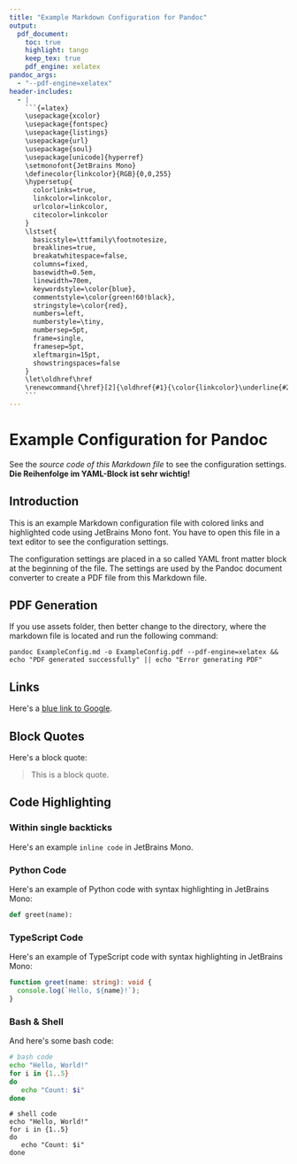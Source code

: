 ```yaml
---
title: "Example Markdown Configuration for Pandoc"
output:
  pdf_document:
    toc: true
    highlight: tango
    keep_tex: true
    pdf_engine: xelatex
pandoc_args:
  - "--pdf-engine=xelatex"
header-includes:
  - |
    ```{=latex}
    \usepackage{xcolor}
    \usepackage{fontspec}
    \usepackage{listings}
    \usepackage{url}
    \usepackage{soul}
    \usepackage[unicode]{hyperref}
    \setmonofont{JetBrains Mono}
    \definecolor{linkcolor}{RGB}{0,0,255}
    \hypersetup{
      colorlinks=true,
      linkcolor=linkcolor,
      urlcolor=linkcolor,
      citecolor=linkcolor
    }
    \lstset{
      basicstyle=\ttfamily\footnotesize,
      breaklines=true,
      breakatwhitespace=false,
      columns=fixed,
      basewidth=0.5em,
      linewidth=70em,
      keywordstyle=\color{blue},
      commentstyle=\color{green!60!black},
      stringstyle=\color{red},
      numbers=left,
      numberstyle=\tiny,
      numbersep=5pt,
      frame=single,
      framesep=5pt,
      xleftmargin=15pt,
      showstringspaces=false
    }
    \let\oldhref\href
    \renewcommand{\href}[2]{\oldhref{#1}{\color{linkcolor}\underline{#2}}}
    ```
---
```


# Example Configuration for Pandoc

See the *source code of this Markdown file* to see the configuration settings. **Die Reihenfolge im YAML-Block ist sehr wichtig!**

## Introduction

This is an example Markdown configuration file with colored links and highlighted code using JetBrains Mono font. You have to open this file in a text editor to see the configuration settings.

The configuration settings are placed in a so called YAML front matter block at the beginning of the file. The settings are used by the Pandoc document converter to create a PDF file from this Markdown file.

## PDF Generation

If you use assets folder, then better change to the directory, where the markdown file is located and run the following command:

```shell
pandoc ExampleConfig.md -o ExampleConfig.pdf --pdf-engine=xelatex && echo "PDF generated successfully" || echo "Error generating PDF"
```

## Links

Here's a [blue link to Google](https://www.google.com).

## Block Quotes

Here's a block quote:

> This is a block quote.

## Code Highlighting

### Within single backticks

Here's an example `inline code` in JetBrains Mono.

### Python Code

Here's an example of Python code with syntax highlighting in JetBrains Mono:

```python
def greet(name):
```

### TypeScript Code

Here's an example of TypeScript code with syntax highlighting in JetBrains Mono:

```typescript
function greet(name: string): void {
  console.log(`Hello, ${name}!`);
}
```

### Bash & Shell

And here's some bash code:

```bash
# bash code
echo "Hello, World!"
for i in {1..5}
do
   echo "Count: $i"
done
```

```shell
# shell code
echo "Hello, World!"
for i in {1..5}
do
   echo "Count: $i"
done
```
